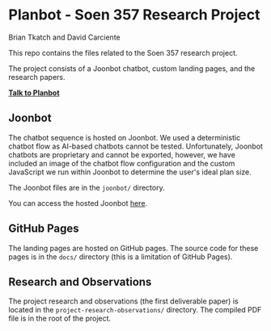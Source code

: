 # Planbot - Soen 357 Research Project

Brian Tkatch and David Carciente

This repo contains the files related to the Soen 357 research project.

The project consists of a Joonbot chatbot, custom landing pages, and the research
papers.

[**Talk to Planbot**][planbot]

## Joonbot

The chatbot sequence is hosted on Joonbot. We used a deterministic chatbot flow as
AI-based chatbots cannot be tested. Unfortunately, Joonbot chatbots are proprietary and
cannot be exported, however, we have included an image of the chatbot flow configuration
and the custom JavaScript we run within Joonbot to determine the user's ideal plan size.

The Joonbot files are in the `joonbot/` directory.

You can access the hosted Joonbot [here][planbot].

## GitHub Pages

The landing pages are hosted on GitHub pages. The source code for these pages is in the
`docs/` directory (this is a limitation of GitHub Pages).

## Research and Observations

The project research and observations (the first deliverable paper) is located in the
`project-research-observations/` directory. The compiled PDF file is in the root of the
project.

[planbot]: https://page.joonbot.com/4d81814c-8f84-489a-9956-159db0459389